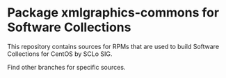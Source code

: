 # Package xmlgraphics-commons for Software Collections

This repository contains sources for RPMs that are used
to build Software Collections for CentOS by SCLo SIG.

Find other branches for specific sources.
